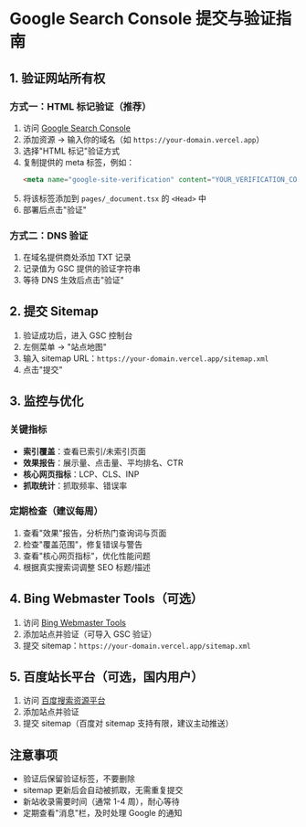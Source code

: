 # Google Search Console 提交与验证指南

## 1. 验证网站所有权

### 方式一：HTML 标记验证（推荐）
1. 访问 [Google Search Console](https://search.google.com/search-console)
2. 添加资源 → 输入你的域名（如 `https://your-domain.vercel.app`）
3. 选择"HTML 标记"验证方式
4. 复制提供的 meta 标签，例如：
   ```html
   <meta name="google-site-verification" content="YOUR_VERIFICATION_CODE" />
   ```
5. 将该标签添加到 `pages/_document.tsx` 的 `<Head>` 中
6. 部署后点击"验证"

### 方式二：DNS 验证
1. 在域名提供商处添加 TXT 记录
2. 记录值为 GSC 提供的验证字符串
3. 等待 DNS 生效后点击"验证"

## 2. 提交 Sitemap

1. 验证成功后，进入 GSC 控制台
2. 左侧菜单 → "站点地图"
3. 输入 sitemap URL：`https://your-domain.vercel.app/sitemap.xml`
4. 点击"提交"

## 3. 监控与优化

### 关键指标
- **索引覆盖**：查看已索引/未索引页面
- **效果报告**：展示量、点击量、平均排名、CTR
- **核心网页指标**：LCP、CLS、INP
- **抓取统计**：抓取频率、错误率

### 定期检查（建议每周）
1. 查看"效果"报告，分析热门查询词与页面
2. 检查"覆盖范围"，修复错误与警告
3. 查看"核心网页指标"，优化性能问题
4. 根据真实搜索词调整 SEO 标题/描述

## 4. Bing Webmaster Tools（可选）

1. 访问 [Bing Webmaster Tools](https://www.bing.com/webmasters)
2. 添加站点并验证（可导入 GSC 验证）
3. 提交 sitemap：`https://your-domain.vercel.app/sitemap.xml`

## 5. 百度站长平台（可选，国内用户）

1. 访问 [百度搜索资源平台](https://ziyuan.baidu.com/)
2. 添加站点并验证
3. 提交 sitemap（百度对 sitemap 支持有限，建议主动推送）

## 注意事项

- 验证后保留验证标签，不要删除
- sitemap 更新后会自动被抓取，无需重复提交
- 新站收录需要时间（通常 1-4 周），耐心等待
- 定期查看"消息"栏，及时处理 Google 的通知


